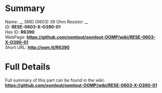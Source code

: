 
Summary
=================
  
Name: __ SMD (0603) 39 Ohm Resistor __    
ID: __RESE-0603-X-O390-01__   
Hex ID: __R6390__   
WebPage: __https://github.com/oomlout/oomlout-OOMP/wiki/RESE-0603-X-O390-01__   
Short URL: __http://oom.lt/R6390__   

Full Details
==========================
Full summary of this part can be found in the wiki:   
__https://github.com/oomlout/oomlout-OOMP/wiki/RESE-0603-X-O390-01__    

